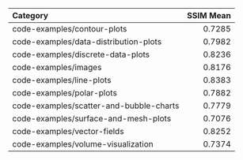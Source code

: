 | Category                                |   SSIM Mean |
|:----------------------------------------|------------:|
| code-examples/contour-plots             |      0.7285 |
| code-examples/data-distribution-plots   |      0.7982 |
| code-examples/discrete-data-plots       |      0.8236 |
| code-examples/images                    |      0.8176 |
| code-examples/line-plots                |      0.8383 |
| code-examples/polar-plots               |      0.7882 |
| code-examples/scatter-and-bubble-charts |      0.7779 |
| code-examples/surface-and-mesh-plots    |      0.7076 |
| code-examples/vector-fields             |      0.8252 |
| code-examples/volume-visualization      |      0.7374 |
